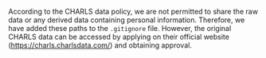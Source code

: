 According to the CHARLS data policy, we are not permitted to share the raw data or any derived data containing personal information. Therefore, we have added these paths to the `.gitignore` file. However, the original CHARLS data can be accessed by applying on their official website  (https://charls.charlsdata.com/)  and obtaining approval.
